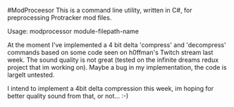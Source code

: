#ModProceesor
This is a command line utility, written in C#, for preprocessing Protracker mod files.

Usage:
modprocessor <cmd> module-filepath-name

At the moment I've implemented a 4 bit delta 'compress' and 'decompress' commands based on some code seen on h0ffman's Twitch stream last week. 
The sound quality is not great (tested on the infinite dreams redux project that im working on). Maybe a bug in my implementation, the code is largelt untested.

I intend to implement a 4bit delta compression this week, im hoping for better quality sound from that, or not... :-)
